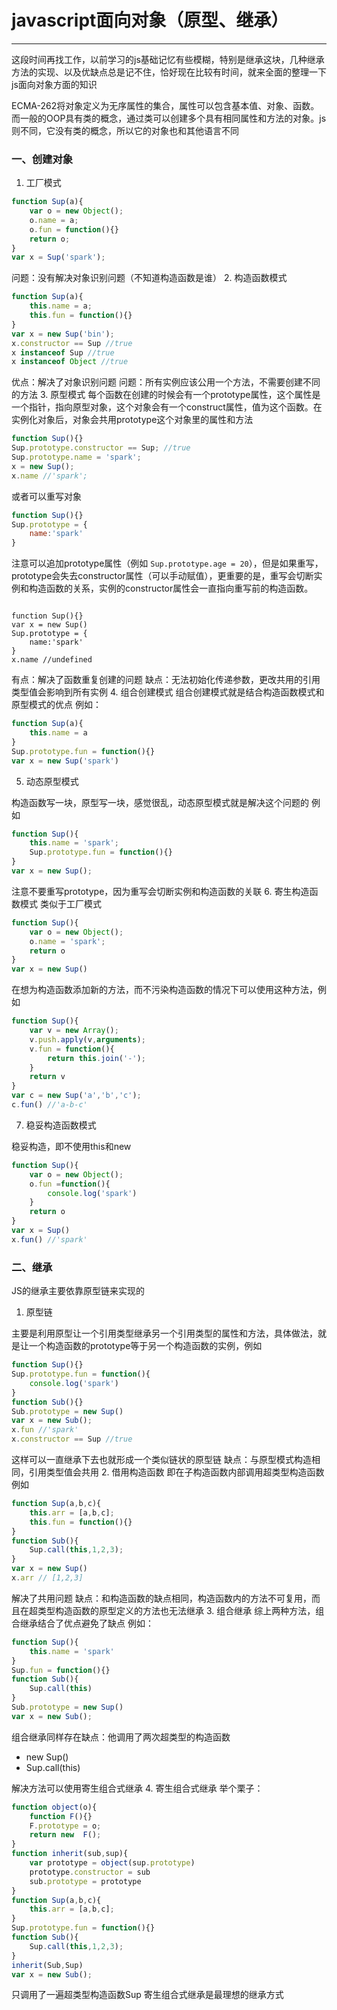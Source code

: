 # javascript面向对象（原型、继承）
<hr>

这段时间再找工作，以前学习的js基础记忆有些模糊，特别是继承这块，几种继承方法的实现、以及优缺点总是记不住，恰好现在比较有时间，就来全面的整理一下js面向对象方面的知识

ECMA-262将对象定义为无序属性的集合，属性可以包含基本值、对象、函数。
而一般的OOP具有类的概念，通过类可以创建多个具有相同属性和方法的对象。js则不同，它没有类的概念，所以它的对象也和其他语言不同

### 一、创建对象

1. 工厂模式

```javascript
function Sup(a){
    var o = new Object();
    o.name = a;
    o.fun = function(){}
    return o;
}
var x = Sup('spark');
```

问题：没有解决对象识别问题（不知道构造函数是谁）
2.  构造函数模式

```javascript
function Sup(a){
    this.name = a;
    this.fun = function(){}
}
var x = new Sup('bin');
x.constructor == Sup //true
x instanceof Sup //true
x instanceof Object //true
```

优点：解决了对象识别问题
问题：所有实例应该公用一个方法，不需要创建不同的方法
3.  原型模式
每个函数在创建的时候会有一个prototype属性，这个属性是一个指针，指向原型对象，这个对象会有一个construct属性，值为这个函数。在实例化对象后，对象会共用prototype这个对象里的属性和方法

```javascript
function Sup(){}
Sup.prototype.constructor == Sup; //true
Sup.prototype.name = 'spark';
x = new Sup();
x.name //'spark';
```

或者可以重写对象

```javascript
function Sup(){}
Sup.prototype = {
    name:'spark'
}
```

注意可以追加prototype属性（例如 `Sup.prototype.age = 20`），但是如果重写，prototype会失去constructor属性（可以手动赋值），更重要的是，重写会切断实例和构造函数的关系，实例的constructor属性会一直指向重写前的构造函数。
```

function Sup(){}
var x = new Sup()
Sup.prototype = {
    name:'spark'
}
x.name //undefined
```

有点：解决了函数重复创建的问题
缺点：无法初始化传递参数，更改共用的引用类型值会影响到所有实例
4. 组合创建模式
组合创建模式就是结合构造函数模式和原型模式的优点
例如：

```javascript
function Sup(a){
    this.name = a
}
Sup.prototype.fun = function(){}
var x = new Sup('spark')
```

5. 动态原型模式

构造函数写一块，原型写一块，感觉很乱，动态原型模式就是解决这个问题的
例如

```javascript
function Sup(){
    this.name = 'spark';
    Sup.prototype.fun = function(){}
}
var x = new Sup();
```

注意不要重写prototype，因为重写会切断实例和构造函数的关联
6. 寄生构造函数模式
类似于工厂模式

```javascript
function Sup(){
    var o = new Object();
    o.name = 'spark';
    return o
}
var x = new Sup()
```

在想为构造函数添加新的方法，而不污染构造函数的情况下可以使用这种方法，例如

```javascript
function Sup(){
    var v = new Array();
    v.push.apply(v,arguments);
    v.fun = function(){
        return this.join('-');
    }
    return v
}
var c = new Sup('a','b','c');
c.fun() //'a-b-c'
```

7. 稳妥构造函数模式

稳妥构造，即不使用this和new

```javascript
function Sup(){
    var o = new Object();
    o.fun =function(){
        console.log('spark')
    }
    return o
}
var x = Sup()
x.fun() //'spark'
```

### 二、继承

JS的继承主要依靠原型链来实现的

1. 原型链

主要是利用原型让一个引用类型继承另一个引用类型的属性和方法，具体做法，就是让一个构造函数的prototype等于另一个构造函数的实例，例如

```javascript
function Sup(){}
Sup.prototype.fun = function(){
    console.log('spark')
}
function Sub(){}
Sub.prototype = new Sup()
var x = new Sub();
x.fun //'spark'
x.constructor == Sup //true
```

这样可以一直继承下去也就形成一个类似链状的原型链
缺点：与原型模式构造相同，引用类型值会共用
2. 借用构造函数
即在子构造函数内部调用超类型构造函数
例如

```javascript
function Sup(a,b,c){
    this.arr = [a,b,c];
    this.fun = function(){}
}
function Sub(){
    Sup.call(this,1,2,3);
}
var x = new Sup()
x.arr // [1,2,3]
```

解决了共用问题
缺点：和构造函数的缺点相同，构造函数内的方法不可复用，而且在超类型构造函数的原型定义的方法也无法继承
3. 组合继承
综上两种方法，组合继承结合了优点避免了缺点
例如：

```javascript
function Sup(){
    this.name = 'spark'
}
Sup.fun = function(){}
function Sub(){
    Sup.call(this)
}
Sub.prototype = new Sup()
var x = new Sub();
```

组合继承同样存在缺点：他调用了两次超类型的构造函数

* new Sup()
* Sup.call(this)

解决方法可以使用寄生组合式继承
4. 寄生组合式继承
举个栗子：

```javascript
function object(o){
    function F(){}
    F.prototype = o;
    return new  F();
}
function inherit(sub,sup){
    var prototype = object(sup.prototype)
    prototype.constructor = sub
    sub.prototype = prototype
}
function Sup(a,b,c){
    this.arr = [a,b,c];
}
Sup.prototype.fun = function(){}
function Sub(){
    Sup.call(this,1,2,3);
}
inherit(Sub,Sup)
var x = new Sub();
```

只调用了一遍超类型构造函数Sup
寄生组合式继承是最理想的继承方式